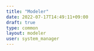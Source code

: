 ```yaml
---
title: "Modeler"
date: 2022-07-17T14:49:11+09:00
draft: true
type: common
layout: modeler
user: system_manager
---
```


